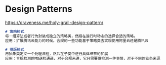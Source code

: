 # Design Patterns

https://draveness.me/holy-grail-design-pattern/

```markdown
# 策略模式
将一组算法或者行为封装成独立的策略类，然后在运行时动态的选择合适的策略。
应用：扩展腾讯云能力的时候，合规的一些功能基于策略类去实现使用阿里云还是腾讯云

# 模版模式
用抽象类定义一个处理流程，然后在子类中进行具体细节的扩展
应用：合规检测的MQ送检通道，对于合规来讲，它只需要做检测一件事情，对于不同的业务来源，可能有一些自己特殊的处理。所以思路就是，通用处理放在抽象类中，然后具体不同的细节放在子类中扩展

```